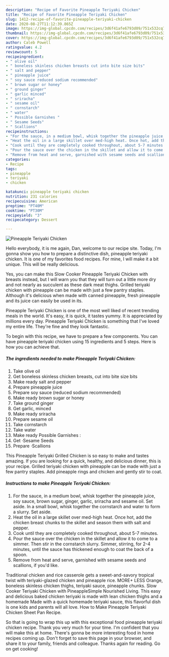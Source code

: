 ```yaml
---
description: "Recipe of Favorite Pineapple Teriyaki Chicken"
title: "Recipe of Favorite Pineapple Teriyaki Chicken"
slug: 1412-recipe-of-favorite-pineapple-teriyaki-chicken
date: 2020-08-27T11:12:39.865Z
image: https://img-global.cpcdn.com/recipes/3d6f41afe6793d09/751x532cq70/pineapple-teriyaki-chicken-recipe-main-photo.jpg
thumbnail: https://img-global.cpcdn.com/recipes/3d6f41afe6793d09/751x532cq70/pineapple-teriyaki-chicken-recipe-main-photo.jpg
cover: https://img-global.cpcdn.com/recipes/3d6f41afe6793d09/751x532cq70/pineapple-teriyaki-chicken-recipe-main-photo.jpg
author: Caleb Powell
ratingvalue: 4.2
reviewcount: 5
recipeingredient:
- " olive oil"
- " boneless skinless chicken breasts cut into bite size bits"
- " salt and pepper"
- " pineapple juice"
- " soy sauce reduced sodium recommended"
- " brown sugar or honey"
- " ground ginger"
- " garlic minced"
- " sriracha"
- " sesame oil"
- " cornstarch"
- " water"
- " Possible Garnishes "
- " Sesame Seeds"
- " Scallions"
recipeinstructions:
- "For the sauce, in a medium bowl, whisk together the pineapple juice, soy sauce, brown sugar, ginger, garlic, sriracha and sesame oil. Set aside. In a small bowl, whisk together the cornstarch and water to form a slurry. Set aside."
- "Heat the oil in a large skillet over med-high heat. Once hot, add the chicken breast chunks to the skillet and season them with salt and pepper."
- "Cook until they are completely cooked throughout, about 5-7 minutes."
- "Pour the sauce over the chicken in the skillet and allow it to come to a simmer. Then stir in the cornstarch slurry. Simmer, stirring, for 2-4 minutes, until the sauce has thickened enough to coat the back of a spoon."
- "Remove from heat and serve, garnished with sesame seeds and scallions, if you&#39;d like."
categories:
- Recipe
tags:
- pineapple
- teriyaki
- chicken

katakunci: pineapple teriyaki chicken 
nutrition: 231 calories
recipecuisine: American
preptime: "PT40M"
cooktime: "PT30M"
recipeyield: "3"
recipecategory: Dessert

---
```



![Pineapple Teriyaki Chicken](https://img-global.cpcdn.com/recipes/3d6f41afe6793d09/751x532cq70/pineapple-teriyaki-chicken-recipe-main-photo.jpg)

Hello everybody, it is me again, Dan, welcome to our recipe site. Today, I'm gonna show you how to prepare a distinctive dish, pineapple teriyaki chicken. It is one of my favorites food recipes. For mine, I will make it a bit unique. This will be really delicious.

Yes, you can make this Slow Cooker Pineapple Teriyaki Chicken with breasts instead, but I will warn you that they will turn out a little more dry and not nearly as succulent as these dark meat thighs. Grilled teriyaki chicken with pineapple can be made with just a few pantry staples. Although it&#39;s delicious when made with canned pineapple, fresh pineapple and its juice can easily be used in its.

Pineapple Teriyaki Chicken is one of the most well liked of recent trending meals in the world. It's easy, it is quick, it tastes yummy. It is appreciated by millions every day. Pineapple Teriyaki Chicken is something that I've loved my entire life. They're fine and they look fantastic.


To begin with this recipe, we have to prepare a few components. You can have pineapple teriyaki chicken using 15 ingredients and 5 steps. Here is how you can achieve that.

<!--inarticleads1-->

##### The ingredients needed to make Pineapple Teriyaki Chicken:

1. Take  olive oil
1. Get  boneless skinless chicken breasts, cut into bite size bits
1. Make ready  salt and pepper
1. Prepare  pineapple juice
1. Prepare  soy sauce (reduced sodium recommended)
1. Make ready  brown sugar or honey
1. Take  ground ginger
1. Get  garlic, minced
1. Make ready  sriracha
1. Prepare  sesame oil
1. Take  cornstarch
1. Take  water
1. Make ready  Possible Garnishes :
1. Get  ·Sesame Seeds
1. Prepare  ·Scallions


This Pineapple Teriyaki Grilled Chicken is so easy to make and tastes amazing. If you are looking for a quick, healthy, and delicious dinner, this is your recipe. Grilled teriyaki chicken with pineapple can be made with just a few pantry staples. Add pineapple rings and chicken and gently stir to coat. 

<!--inarticleads2-->

##### Instructions to make Pineapple Teriyaki Chicken:

1. For the sauce, in a medium bowl, whisk together the pineapple juice, soy sauce, brown sugar, ginger, garlic, sriracha and sesame oil. Set aside. In a small bowl, whisk together the cornstarch and water to form a slurry. Set aside.
1. Heat the oil in a large skillet over med-high heat. Once hot, add the chicken breast chunks to the skillet and season them with salt and pepper.
1. Cook until they are completely cooked throughout, about 5-7 minutes.
1. Pour the sauce over the chicken in the skillet and allow it to come to a simmer. Then stir in the cornstarch slurry. Simmer, stirring, for 2-4 minutes, until the sauce has thickened enough to coat the back of a spoon.
1. Remove from heat and serve, garnished with sesame seeds and scallions, if you&#39;d like.


Traditional chicken and rice casserole gets a sweet-and-savory tropical twist with teriyaki-glazed chicken and pineapple rice. MORE+ LESS Orange, boneless skinless chicken thighs, teriyaki sauce, pineapple chunks. Slow Cooker Teriyaki Chicken with PineappleSimple Nourished Living. This easy and delicious baked chicken teriyaki is made with lean chicken thighs and a homemade Made with a quick homemade teriyaki sauce, this flavorful dish is one kids and parents will all love. How to Make Pineapple Teriyaki Chicken Sheet Pan Recipe. 

So that is going to wrap this up with this exceptional food pineapple teriyaki chicken recipe. Thank you very much for your time. I'm confident that you will make this at home. There's gonna be more interesting food in home recipes coming up. Don't forget to save this page in your browser, and share it to your family, friends and colleague. Thanks again for reading. Go on get cooking!
